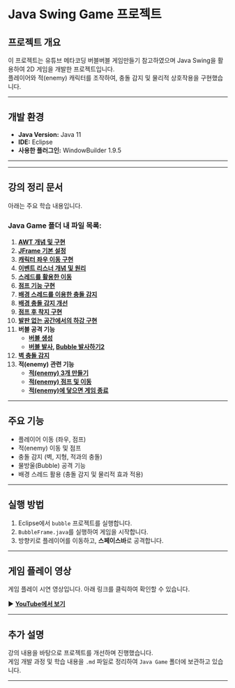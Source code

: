 # Java Swing Game 프로젝트

##  프로젝트 개요
이 프로젝트는 유튜브 메타코딩 버블버블 게임만들기 참고하였으며
Java Swing을 활용하여 2D 게임을 개발한 프로젝트입니다.  
플레이어와 적(enemy) 캐릭터를 조작하여, 충돌 감지 및 물리적 상호작용을 구현했습니다.

---

##  개발 환경
- **Java Version:** Java 11
- **IDE:** Eclipse
- **사용한 플러그인:** WindowBuilder 1.9.5

---


---

##  강의 정리 문서
아래는 주요 학습 내용입니다.

###  Java Game 폴더 내 파일 목록:
1. **[AWT 개념 및 구현](JavaGame/01.AWT.md)**
2. **[JFrame 기본 설정](JavaGame/02.JFrame.md)**
3. **[캐릭터 좌우 이동 구현](JavaGame/03.캐릭터%20좌우%20이동.md)**
4. **[이벤트 리스너 개념 및 원리](JavaGame/04.이벤트%20리스너%20원리.md)**
5. **[스레드를 활용한 이동](JavaGame/05.캐릭터%20좌우%20이동%20스레드사용.md)**
6. **[점프 기능 구현](JavaGame/06.Jump%20메서드%20구현.md)**
7. **[배경 스레드를 이용한 충돌 감지](JavaGame/07.백그라운드%20스레드로%20충돌감지.md)**
8. **[배경 충돌 감지 개선](JavaGame/08.백그라운드%20스레드로%20충돌감지2.md)**
9. **[점프 후 착지 구현](JavaGame/09.점프%20후%20착지.md)**
10. **[발판 없는 공간에서의 하강 구현](JavaGame/10.발판없는%20공간에서의%20하강%20구현.md)**
11. **버블 공격 기능**
    - **[버블 생성](JavaGame/11.Bubble%20생성.md)**
    - **[버블 발사](JavaGame/12.Bubble%20발사하기.md), [Bubble 발사하기2](JavaGame/13.Bubble%20발사하기2.md)**
12. **[벽 충돌 감지](JavaGame/14.벽%20감지하기.md)**
13. **적(enemy) 관련 기능**
    - **[적(enemy) 3개 만들기](JavaGame/15.적(enemy)%203개%20만들기.md)**
    - **[적(enemy) 점프 및 이동](JavaGame/16.적(enemy)의%20점프%20및%20이동기능.md)**
    - **[적(enemy)에 닿으면 게임 종료](JavaGame/17.적(enemy)에%20닿으면%20종료.md)**



---

##  주요 기능
- 플레이어 이동 (좌우, 점프)
- 적(enemy) 이동 및 점프
- 충돌 감지 (벽, 지형, 적과의 충돌)
- 물방울(Bubble) 공격 기능
- 배경 스레드 활용 (충돌 감지 및 물리적 효과 적용)

---

##  실행 방법
1. Eclipse에서 `bubble` 프로젝트를 실행합니다.
2. `BubbleFrame.java`를 실행하여 게임을 시작합니다.
3. 방향키로 플레이어를 이동하고, **스페이스바**로 공격합니다.

---

##  게임 플레이 영상
게임 플레이 시연 영상입니다. 아래 링크를 클릭하여 확인할 수 있습니다.

 ▶ **[YouTube에서 보기](https://www.youtube.com/watch?v=RaUt8w3cQNY)**  

---

##  추가 설명
강의 내용을 바탕으로 프로젝트를 개선하며 진행했습니다.  
게임 개발 과정 및 학습 내용을 `.md` 파일로 정리하여 `Java Game` 폴더에 보관하고 있습니다.

---



